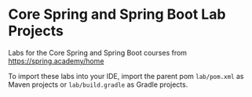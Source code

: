 # Core Spring and Spring Boot Lab Projects

Labs for the Core Spring and Spring Boot courses from https://spring.academy/home

To import these labs into your IDE, import the parent pom `lab/pom.xml` as Maven projects or `lab/build.gradle` as Gradle projects.
